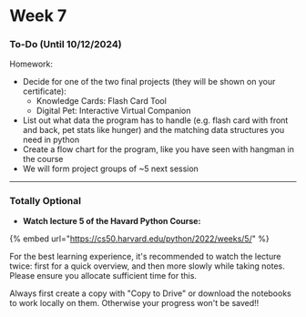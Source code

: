 # Week 7

### To-Do (Until 10/12/2024) <a href="#to-do" id="to-do"></a>

Homework:

* Decide for one of the two final projects (they will be shown on your certificate):
  * Knowledge Cards: Flash Card Tool
  * Digital Pet: Interactive Virtual Companion
* List out what data the program has to handle (e.g. flash card with front and back, pet stats like hunger) and the matching data structures you need in python
* Create a flow chart for the program, like you have seen with hangman in the course
* We will form project groups of \~5 next session

***

### Totally Optional

* **Watch lecture 5 of the Havard Python Course:**

{% embed url="https://cs50.harvard.edu/python/2022/weeks/5/" %}

For the best learning experience, it's recommended to watch the lecture twice: first for a quick overview, and then more slowly while taking notes. Please ensure you allocate sufficient time for this.

Always first create a copy with "Copy to Drive" or download the notebooks to work locally on them. Otherwise your progress won't be saved!!
